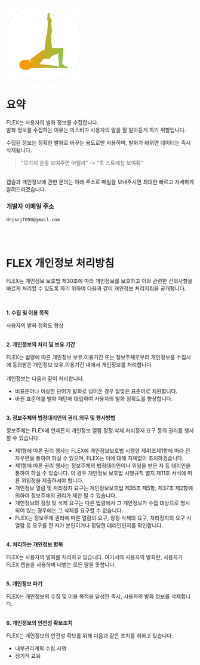 ![](art/FLEX.png)

# 요약
FLEX는 사용자의 발화 정보를 수집합니다.<br/>
발화 정보를 수집하는 이유는 빅스비가 사용자의 말을 잘 알아듣게 하기 위함입니다.

수집된 정보는 정확한 발화로 바꾸는 용도로만 사용하며, 발화가 바뀌면 데이터는 즉시 삭제됩니다.
> "모가지 운동 보여주면 어떨까" -> "목 스트레칭 보여줘"

<br/>
캡슐과 개인정보에 관한 문의는 아래 주소로 메일을 보내주시면 최대한 빠르고 자세하게 알려드리겠습니다.

### 개발자 이메일 주소
```
dnjscjf098@gmail.com
```
<br/>
<br/>

# FLEX 개인정보 처리방침

FLEX는 개인정보 보호법 제30조에 따라 개인정보를 보호하고 이와 관련한 건의사항을 빠르게 처리할 수 있도록 하기 위하여 다음과 같이 개인정보 처리지침을 공개합니다.

<br/>

**1. 수집 및 이용 목적**

사용자의 발화 정확도 향상<br/><br/>

**2. 개인정보의 처리 및 보유 기간**

FLEX는 법령에 따른 개인정보 보유.이용기간 또는 정보주체로부터 개인정보를 수집시에 동의받은 개인정보 보유․이용기간 내에서 개인정보를 처리합니다.<br/><br/>
개인정보는 다음과 같이 처리합니다.<br/>
- 비표준어나 이상한 단어가 발화로 넘어온 경우 알맞은 표준어로 치환합니다.
- 바뀐 표준어를 발화 패턴에 대입하여 사용자의 발화 정확도를 향상합니다.<br/><br/>

**3. 정보주체와 법정대리인의 권리․의무 및 행사방법**

정보주체는 FLEX에 언제든지 개인정보 열람․정정․삭제․처리정지 요구 등의 권리를 행사할 수 있습니다.

- 제1항에 따른 권리 행사는  FLEX에 개인정보보호법 시행령 제41조제1항에 따라 전자우편을 통하여 하실 수 있으며,  FLEX는 이에 대해 지체없이 조치하겠습니다.
- 제1항에 따른 권리 행사는 정보주체의 법정대리인이나 위임을 받은 자 등 대리인을 통하여 하실 수 있습니다. 이 경우 개인정보 보호법 시행규칙 별지 제11호 서식에 따른 위임장을 제출하셔야 합니다.
- 개인정보 열람 및 처리정지 요구는 개인정보보호법 제35조 제5항, 제37조 제2항에 의하여 정보주체의 권리가 제한 될 수 있습니다.
- 개인정보의 정정 및 삭제 요구는 다른 법령에서 그 개인정보가 수집 대상으로 명시되어 있는 경우에는 그 삭제를 요구할 수 없습니다.
- FLEX는 정보주체 권리에 따른 열람의 요구, 정정·삭제의 요구, 처리정지의 요구 시 열람 등 요구를 한 자가 본인이거나 정당한 대리인인지를 확인합니다.<br/><br/>

**4. 처리하는 개인정보 항목**

FLEX는 사용자의 발화를 처리하고 있습니다. 여기서의 사용자의 발화란, 사용자가 FLEX 캡슐을 사용하며 내뱉는 모든 말을 뜻합니다.<br/><br/>

**5. 개인정보 파기**

FLEX는 개인정보의 수집 및 이용 목적을 달성한 즉시, 사용자의 발화 정보를 삭제합니다.<br/><br/>

**6. 개인정보의 안전성 확보조치**

FLEX는 개인정보의 안전성 확보를 위해 다음과 같은 조치를 취하고 있습니다.

- 내부관리계획 수립․시행
- 정기적 교육